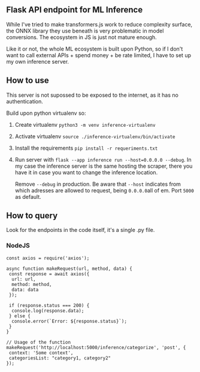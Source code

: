 ## Flask API endpoint for ML Inference

While I've tried to make transformers.js work to reduce complexity surface, the ONNX library they use beneath is very problematic in model conversions. The ecosystem in JS is just not mature enough.

Like it or not, the whole ML ecosystem is built upon Python, so if I don't want to call external APIs + spend money + be rate limited, I have to set up my own inference server.

## How to use

This server is not supossed to be exposed to the internet, as it has no authentication.

Build upon python virtualenv so:

1. Create virtualenv ``python3 -m venv inference-virtualenv``
2. Activate virtualenv ``source ./inference-virtualenv/bin/activate``
3. Install the requirements ``pip install -r requeriments.txt``
4. Run server with ``flask --app inference run --host=0.0.0.0 --debug``. In my case the inference server is the same hosting the scraper, there you have it in case you want to change the inference location.

    Remove ``--debug`` in production.
    Be aware that ``--host`` indicates from which adresses are allowed to request, being ``0.0.0.0``all of em.
    Port ``5000`` as default.

## How to query

Look for the endpoints in the code itself, it's a single .py file.

### NodeJS

````
const axios = require('axios');

async function makeRequest(url, method, data) {
 const response = await axios({
  url: url,
  method: method,
  data: data
 });

 if (response.status === 200) {
  console.log(response.data);
 } else {
  console.error(`Error: ${response.status}`);
 }
}

// Usage of the function
makeRequest('http://localhost:5000/inference/categorize', 'post', {
 context: 'Some context',
 categoriesList: "category1, category2"
});
````
